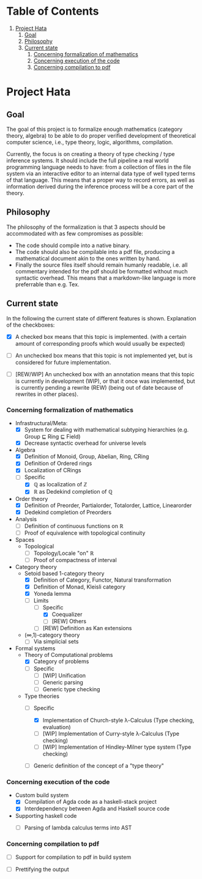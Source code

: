 
# Table of Contents

1.  [Project Hata](#orga64c632)
    1.  [Goal](#orgf204207)
    2.  [Philosophy](#orgb0be30c)
    3.  [Current state](#org09eb827)
        1.  [Concerning formalization of mathematics](#orgc74acd6)
        2.  [Concerning execution of the code](#org760b4fa)
        3.  [Concerning compilation to pdf](#orgdc1065f)


<a id="orga64c632"></a>

# Project Hata


<a id="orgf204207"></a>

## Goal

The goal of this project is to formalize enough mathematics (category theory, algebra) to
be able to do proper verified development of theoretical computer science, i.e., type theory,
logic, algorithms, compilation.

Currently, the focus is on creating a theory of type checking / type inference systems. It should
include the full pipeline a real world programming language needs to have: from a collection of files
in the file system via an interactive editor to an internal data type of well typed terms of that language.
This means that a proper way to record errors, as well as information derived during the inference process
will be a core part of the theory.


<a id="orgb0be30c"></a>

## Philosophy

The philosophy of the formalization is that 3 aspects should be accommodated with as few
compromises as possible:

-   The code should compile into a native binary.
-   The code should also be compilable into a pdf file, producing a mathematical document akin to the ones
    written by hand.
-   Finally the source files itself should remain humanly readable, i.e. all commentary intended for the pdf should
    be formatted without much syntactic overhead. This means that a markdown-like language is more preferrable
    than e.g. Tex.


<a id="org09eb827"></a>

## Current state

In the following the current state of different features is shown.
Explanation of the checkboxes:

-   [X] A checked box means that this topic is implemented.
    (with a certain amount of corresponding proofs which would usually be expected)
-   [ ] An unchecked box means that this topic is not implemented yet,
    but is considered for future implementation.
-   [ ] [REW/WIP] An unchecked box with an annotation means that this topic is currently in development (WIP), or that it
    once was implemented, but is currently pending a rewrite (REW) (being out of date because of rewrites in other places).


<a id="orgc74acd6"></a>

### Concerning formalization of mathematics

-   Infrastructural/Meta:
    -   [X] System for dealing with mathematical subtyping hierarchies (e.g. Group ⊑ Ring ⊑ Field)
    -   [X] Decrease syntactic overhead for universe levels
-   Algebra
    -   [X] Definition of Monoid, Group, Abelian, Ring, CRing
    -   [X] Definition of Ordered rings
    -   [X] Localization of CRings
    -   [ ] Specific
        -   [X] ℚ as localization of ℤ
        -   [X] ℝ as Dedekind completion of ℚ
-   Order theory
    -   [X] Definition of Preorder, Partialorder, Totalorder, Lattice, Linearorder
    -   [X] Dedekind completion of Preorders
-   Analysis
    -   [ ] Definition of continuous functions on ℝ
    -   [ ] Proof of equivalence with topological continuity
-   Spaces
    -   Topological
        -   [ ] Topology/Locale "on" ℝ
        -   [ ] Proof of compactness of interval
-   Category theory
    -   Setoid based 1-category theory
        -   [X] Definition of Category, Functor, Natural transformation
        -   [X] Definition of Monad, Kleisli category
        -   [X] Yoneda lemma
        -   [ ] Limits
            -   [ ] Specific
                -   [X] Coequalizer
                -   [ ] [REW] Others
            -   [ ] [REW] Definition as Kan extensions
    -   (∞,1)-category theory
        -   [ ] Via simplicial sets
-   Formal systems
    -   Theory of Computational problems
        -   [X] Category of problems
        -   [ ] Specific
            -   [ ] [WIP] Unification
            -   [ ] Generic parsing
            -   [ ] Generic type checking
    -   Type theories
        -   [ ] Specific
            -   [X] Implementation of Church-style λ-Calculus (Type checking, evaluation)
            -   [ ] [WIP] Implementation of Curry-style λ-Calculus (Type checking)
            -   [ ] [WIP] Implementation of Hindley-Milner type system (Type checking)
        -   [ ] Generic definition of the concept of a "type theory"


<a id="org760b4fa"></a>

### Concerning execution of the code

-   Custom build system
    -   [X] Compilation of Agda code as a haskell-stack project
    -   [X] Interdependency between Agda and Haskell source code
-   Supporting haskell code
    -   [ ] Parsing of lambda calculus terms into AST


<a id="orgdc1065f"></a>

### Concerning compilation to pdf

-   [ ] Support for compilation to pdf in build system
-   [ ] Prettifying the output

